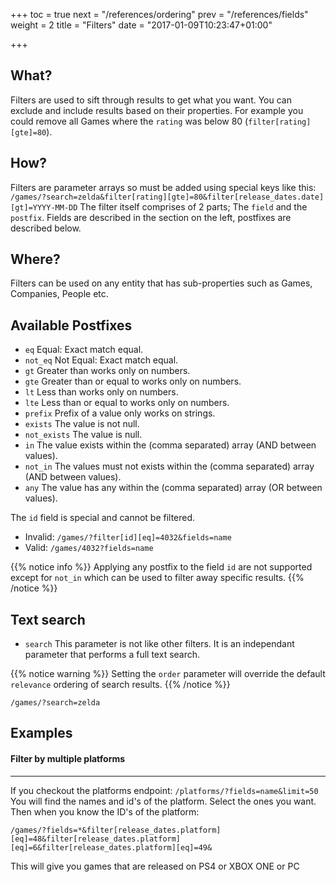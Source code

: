 +++
toc = true
next = "/references/ordering"
prev = "/references/fields"
weight = 2
title = "Filters"
date = "2017-01-09T10:23:47+01:00"

+++

## What?

Filters are used to sift through results to get what you want. You can exclude and include results based on their properties. For example you could remove all Games where the `rating` was below 80 (`filter[rating][gte]=80`).

## How?

Filters are parameter arrays so must be added using special keys like this: `/games/?search=zelda&filter[rating][gte]=80&filter[release_dates.date][gt]=YYYY-MM-DD`
The filter itself comprises of 2 parts; The `field` and the `postfix`. Fields are described in the section on the left, postfixes are described below.

## Where?

Filters can be used on any entity that has sub-properties such as Games, Companies, People etc.

## Available Postfixes

- `eq` Equal: Exact match equal.
- `not_eq` Not Equal: Exact match equal.
- `gt` Greater than works only on numbers.
- `gte` Greater than or equal to works only on numbers.
- `lt` Less than works only on numbers.
- `lte` Less than or equal to works only on numbers.
- `prefix` Prefix of a value only works on strings.
- `exists` The value is not null.
- `not_exists` The value is null.
- `in` The value exists within the (comma separated) array (AND between values).
- `not_in` The values must not exists within the (comma separated) array (AND between values).
- `any` The value has any within the (comma separated) array (OR between values).

The `id` field is special and cannot be filtered.

- Invalid: `/games/?filter[id][eq]=4032&fields=name`
- Valid: `/games/4032?fields=name`

{{% notice info %}}
Applying any postfix to the field `id` are not supported except for `not_in` which can be used to filter away specific  results.
{{% /notice %}}

## Text search

- `search` This parameter is not like other filters. It is an independant parameter that performs a full text search.

{{% notice warning %}}
Setting the `order` parameter will override the default `relevance` ordering of search results.
{{% /notice %}}

`/games/?search=zelda`

## Examples

#### Filter by multiple platforms
----------

If you checkout the platforms endpoint:
`/platforms/?fields=name&limit=50`  
You will find the names and id's of the platform. Select the ones you want.  
Then when you know the ID's of the platform:

`/games/?fields=*&filter[release_dates.platform][eq]=48&filter[release_dates.platform][eq]=6&filter[release_dates.platform][eq]=49&`

This will give you games that are released on PS4 or XBOX ONE or PC
